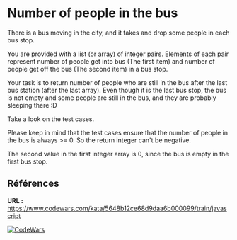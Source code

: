 # Number of people in the bus

There is a bus moving in the city, and it takes and drop some people in each bus stop.

You are provided with a list (or array) of integer pairs. Elements of each pair represent number of people get into bus (The first item) and number of people get off the bus (The second item) in a bus stop.

Your task is to return number of people who are still in the bus after the last bus station (after the last array). Even though it is the last bus stop, the bus is not empty and some people are still in the bus, and they are probably sleeping there :D

Take a look on the test cases.

Please keep in mind that the test cases ensure that the number of people in the bus is always >= 0. So the return integer can't be negative.

The second value in the first integer array is 0, since the bus is empty in the first bus stop.

## Références
**URL :** https://www.codewars.com/kata/5648b12ce68d9daa6b000099/train/javascript

[![CodeWars](https://www.codewars.com/users/aryan-firouzian/badges/large)](https://www.codewars.com/users/aryan-firouzian)
